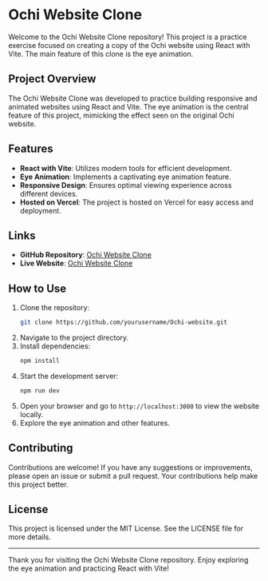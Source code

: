 # Ochi Website Clone

Welcome to the Ochi Website Clone repository! This project is a practice exercise focused on creating a copy of the Ochi website using React with Vite. The main feature of this clone is the eye animation.

## Project Overview

The Ochi Website Clone was developed to practice building responsive and animated websites using React and Vite. The eye animation is the central feature of this project, mimicking the effect seen on the original Ochi website.

## Features

- **React with Vite**: Utilizes modern tools for efficient development.
- **Eye Animation**: Implements a captivating eye animation feature.
- **Responsive Design**: Ensures optimal viewing experience across different devices.
- **Hosted on Vercel**: The project is hosted on Vercel for easy access and deployment.

## Links

- **GitHub Repository**: [Ochi Website Clone](https://github.com/yourusername/Ochi-website)
- **Live Website**: [Ochi Website Clone](https://ochi-website-ashy.vercel.app/)

## How to Use

1. Clone the repository:
    ```bash
    git clone https://github.com/yourusername/Ochi-website.git
    ```
2. Navigate to the project directory.
3. Install dependencies:
    ```bash
    npm install
    ```
4. Start the development server:
    ```bash
    npm run dev
    ```
5. Open your browser and go to `http://localhost:3000` to view the website locally.
6. Explore the eye animation and other features.

## Contributing

Contributions are welcome! If you have any suggestions or improvements, please open an issue or submit a pull request. Your contributions help make this project better.

## License

This project is licensed under the MIT License. See the LICENSE file for more details.

---

Thank you for visiting the Ochi Website Clone repository. Enjoy exploring the eye animation and practicing React with Vite!
